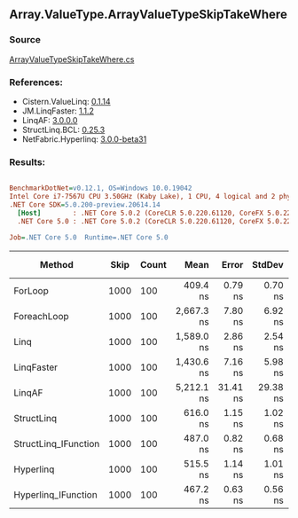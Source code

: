 ﻿## Array.ValueType.ArrayValueTypeSkipTakeWhere

### Source
[ArrayValueTypeSkipTakeWhere.cs](../LinqBenchmarks/Array/ValueType/ArrayValueTypeSkipTakeWhere.cs)

### References:
- Cistern.ValueLinq: [0.1.14](https://www.nuget.org/packages/Cistern.ValueLinq/0.1.14)
- JM.LinqFaster: [1.1.2](https://www.nuget.org/packages/JM.LinqFaster/1.1.2)
- LinqAF: [3.0.0.0](https://www.nuget.org/packages/LinqAF/3.0.0.0)
- StructLinq.BCL: [0.25.3](https://www.nuget.org/packages/StructLinq.BCL/0.25.3)
- NetFabric.Hyperlinq: [3.0.0-beta31](https://www.nuget.org/packages/NetFabric.Hyperlinq/3.0.0-beta31)

### Results:
``` ini

BenchmarkDotNet=v0.12.1, OS=Windows 10.0.19042
Intel Core i7-7567U CPU 3.50GHz (Kaby Lake), 1 CPU, 4 logical and 2 physical cores
.NET Core SDK=5.0.200-preview.20614.14
  [Host]        : .NET Core 5.0.2 (CoreCLR 5.0.220.61120, CoreFX 5.0.220.61120), X64 RyuJIT
  .NET Core 5.0 : .NET Core 5.0.2 (CoreCLR 5.0.220.61120, CoreFX 5.0.220.61120), X64 RyuJIT

Job=.NET Core 5.0  Runtime=.NET Core 5.0  

```
|               Method | Skip | Count |       Mean |    Error |   StdDev | Ratio | RatioSD |  Gen 0 | Gen 1 | Gen 2 | Allocated |
|--------------------- |----- |------ |-----------:|---------:|---------:|------:|--------:|-------:|------:|------:|----------:|
|              ForLoop | 1000 |   100 |   409.4 ns |  0.79 ns |  0.70 ns |  1.00 |    0.00 |      - |     - |     - |         - |
|          ForeachLoop | 1000 |   100 | 2,667.3 ns |  7.80 ns |  6.92 ns |  6.51 |    0.02 | 0.0153 |     - |     - |      32 B |
|                 Linq | 1000 |   100 | 1,589.0 ns |  2.86 ns |  2.54 ns |  3.88 |    0.01 | 0.1183 |     - |     - |     248 B |
|           LinqFaster | 1000 |   100 | 1,430.6 ns |  7.16 ns |  5.98 ns |  3.49 |    0.02 | 6.7329 |     - |     - |   14096 B |
|               LinqAF | 1000 |   100 | 5,212.1 ns | 31.41 ns | 29.38 ns | 12.72 |    0.08 |      - |     - |     - |         - |
|           StructLinq | 1000 |   100 |   616.0 ns |  1.15 ns |  1.02 ns |  1.50 |    0.00 | 0.0458 |     - |     - |      96 B |
| StructLinq_IFunction | 1000 |   100 |   487.0 ns |  0.82 ns |  0.68 ns |  1.19 |    0.00 |      - |     - |     - |         - |
|            Hyperlinq | 1000 |   100 |   515.5 ns |  1.14 ns |  1.01 ns |  1.26 |    0.00 |      - |     - |     - |         - |
|  Hyperlinq_IFunction | 1000 |   100 |   467.2 ns |  0.63 ns |  0.56 ns |  1.14 |    0.00 |      - |     - |     - |         - |
